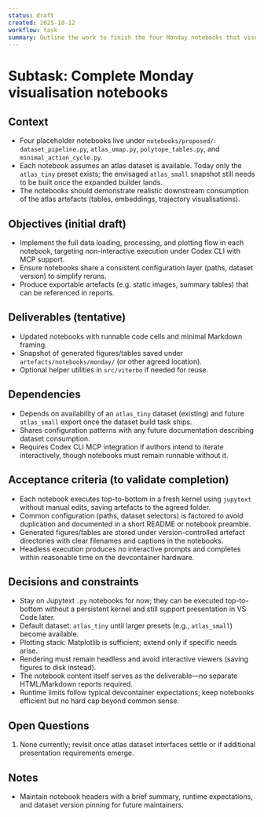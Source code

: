 ```yaml
---
status: draft
created: 2025-10-12
workflow: task
summary: Outline the work to finish the four Monday notebooks that visualise the atlas dataset.
---
```


# Subtask: Complete Monday visualisation notebooks

## Context

- Four placeholder notebooks live under `notebooks/proposed/`: `dataset_pipeline.py`, `atlas_umap.py`, `polytope_tables.py`, and `minimal_action_cycle.py`.
- Each notebook assumes an atlas dataset is available. Today only the `atlas_tiny` preset exists; the envisaged `atlas_small` snapshot still needs to be built once the expanded builder lands.
- The notebooks should demonstrate realistic downstream consumption of the atlas artefacts (tables, embeddings, trajectory visualisations).

## Objectives (initial draft)

- Implement the full data loading, processing, and plotting flow in each notebook, targeting non-interactive execution under Codex CLI with MCP support.
- Ensure notebooks share a consistent configuration layer (paths, dataset version) to simplify reruns.
- Produce exportable artefacts (e.g. static images, summary tables) that can be referenced in reports.

## Deliverables (tentative)

- Updated notebooks with runnable code cells and minimal Markdown framing.
- Snapshot of generated figures/tables saved under `artefacts/notebooks/monday/` (or other agreed location).
- Optional helper utilities in `src/viterbo` if needed for reuse.

## Dependencies

- Depends on availability of an `atlas_tiny` dataset (existing) and future `atlas_small` export once the dataset build task ships.
- Shares configuration patterns with any future documentation describing dataset consumption.
- Requires Codex CLI MCP integration if authors intend to iterate interactively, though notebooks must remain runnable without it.

## Acceptance criteria (to validate completion)

- Each notebook executes top-to-bottom in a fresh kernel using `jupytext` without manual edits, saving artefacts to the agreed folder.
- Common configuration (paths, dataset selectors) is factored to avoid duplication and documented in a short README or notebook preamble.
- Generated figures/tables are stored under version-controlled artefact directories with clear filenames and captions in the notebooks.
- Headless execution produces no interactive prompts and completes within reasonable time on the devcontainer hardware.

## Decisions and constraints

- Stay on Jupytext `.py` notebooks for now; they can be executed top-to-bottom without a persistent kernel and still support presentation in VS Code later.
- Default dataset: `atlas_tiny` until larger presets (e.g., `atlas_small`) become available.
- Plotting stack: Matplotlib is sufficient; extend only if specific needs arise.
- Rendering must remain headless and avoid interactive viewers (saving figures to disk instead).
- The notebook content itself serves as the deliverable—no separate HTML/Markdown reports required.
- Runtime limits follow typical devcontainer expectations; keep notebooks efficient but no hard cap beyond common sense.

## Open Questions

1. None currently; revisit once atlas dataset interfaces settle or if additional presentation requirements emerge.

## Notes

- Maintain notebook headers with a brief summary, runtime expectations, and dataset version pinning for future maintainers.
